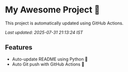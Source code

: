 # My Awesome Project 🚀

This project is automatically updated using GitHub Actions.

_Last updated: 2025-07-31 21:13:24 IST_

## Features
- Auto-update README using Python 🐍
- Auto Git push with GitHub Actions 🤖
